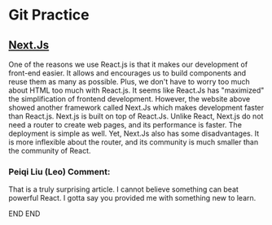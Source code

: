 # Git Practice

## [Next.Js](https://www.ideamotive.co/blog/nextjs-vs-react-which-javascript-framework-is-better-for-your-front-end)

One of the reasons we use React.js is that it makes our development of front-end easier. It allows and encourages us to build components and reuse them as many as possible. Plus, we don't have to worry too much about HTML too much with React.js. It seems like React.Js has "maximized" the simplification of frontend development. However, the website above showed another framework called Next.Js which makes development faster than React.js. Next.js is built on top of React.Js. Unlike React, Next.js do not need a router to create web pages, and its performance is faster. The deployment is simple as well. Yet, Next.Js also has some disadvantages. It is more inflexible about the router, and its community is much smaller than the community of React. 



### Peiqi Liu (Leo) Comment:

That is a truly surprising article. I cannot believe something can beat powerful React. I gotta say you provided me with something new to learn.

END END